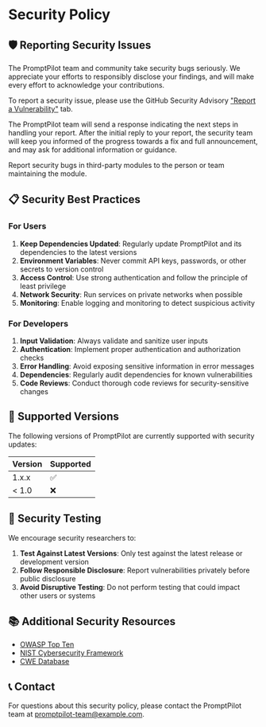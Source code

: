 # Security Policy

## 🛡️ Reporting Security Issues

The PromptPilot team and community take security bugs seriously. We appreciate your efforts to responsibly disclose your findings, and will make every effort to acknowledge your contributions.

To report a security issue, please use the GitHub Security Advisory ["Report a Vulnerability"](https://github.com/kishoretvk/PromptPilot/security/advisories/new) tab.

The PromptPilot team will send a response indicating the next steps in handling your report. After the initial reply to your report, the security team will keep you informed of the progress towards a fix and full announcement, and may ask for additional information or guidance.

Report security bugs in third-party modules to the person or team maintaining the module.

## 📋 Security Best Practices

### For Users

1. **Keep Dependencies Updated**: Regularly update PromptPilot and its dependencies to the latest versions
2. **Environment Variables**: Never commit API keys, passwords, or other secrets to version control
3. **Access Control**: Use strong authentication and follow the principle of least privilege
4. **Network Security**: Run services on private networks when possible
5. **Monitoring**: Enable logging and monitoring to detect suspicious activity

### For Developers

1. **Input Validation**: Always validate and sanitize user inputs
2. **Authentication**: Implement proper authentication and authorization checks
3. **Error Handling**: Avoid exposing sensitive information in error messages
4. **Dependencies**: Regularly audit dependencies for known vulnerabilities
5. **Code Reviews**: Conduct thorough code reviews for security-sensitive changes

## 🔐 Supported Versions

The following versions of PromptPilot are currently supported with security updates:

| Version | Supported          |
| ------- | ------------------ |
| 1.x.x   | :white_check_mark: |
| < 1.0   | :x:                |

## 🧪 Security Testing

We encourage security researchers to:

1. **Test Against Latest Versions**: Only test against the latest release or development version
2. **Follow Responsible Disclosure**: Report vulnerabilities privately before public disclosure
3. **Avoid Disruptive Testing**: Do not perform testing that could impact other users or systems

## 📚 Additional Security Resources

- [OWASP Top Ten](https://owasp.org/www-project-top-ten/)
- [NIST Cybersecurity Framework](https://www.nist.gov/cyberframework)
- [CWE Database](https://cwe.mitre.org/)

## 📞 Contact

For questions about this security policy, please contact the PromptPilot team at promptpilot-team@example.com.